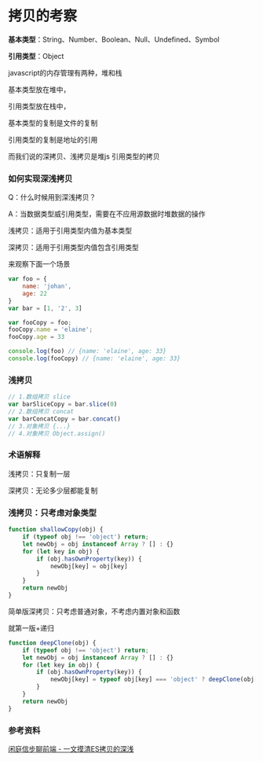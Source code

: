 # 拷贝的考察



**基本类型**：String、Number、Boolean、Null、Undefined、Symbol

**引用类型**：Object



javascript的内存管理有两种，堆和栈

基本类型放在堆中，

引用类型放在栈中，

基本类型的复制是文件的复制

引用类型的复制是地址的引用



而我们说的深拷贝、浅拷贝是堆js 引用类型的拷贝



### 如何实现深浅拷贝

Q：什么时候用到深浅拷贝？

A：当数据类型威引用类型，需要在不应用源数据时堆数据的操作



浅拷贝：适用于引用类型内值为基本类型

深拷贝：适用于引用类型内值包含引用类型

来观察下面一个场景

```javascript
var foo = {
    name: 'johan',
    age: 22
}
var bar = [1, '2', 3]

var fooCopy = foo;
fooCopy.name = 'elaine';
fooCopy.age = 33

console.log(foo) // {name: 'elaine', age: 33}
console.log(fooCopy) // {name: 'elaine', age: 33}

```



### 浅拷贝

```javascript
// 1.数组拷贝 slice
var barSliceCopy = bar.slice(0)
// 2.数组拷贝 concat
var barConcatCopy = bar.concat()
// 3.对象拷贝 {...}
// 4.对象拷贝 Object.assign()
```







### 术语解释

浅拷贝：只复制一层

深拷贝：无论多少层都能复制



### 浅拷贝：只考虑对象类型

```javascript
function shallowCopy(obj) {
    if (typeof obj !== 'object') return;
    let newObj = obj instanceof Array ? [] : {}
    for (let key in obj) {
        if (obj.hasOwnProperty(key)) {
            newObj[key] = obj[key]
        }
    }
    return newObj
}
```

简单版深拷贝：只考虑普通对象，不考虑内置对象和函数

就第一版+递归

```javascript
function deepClone(obj) {
    if (typeof obj !== 'object') return;
    let newObj = obj instanceof Array ? [] : {}
    for (let key in obj) {
        if (obj.hasOwnProperty(key)) {
            newObj[key] = typeof obj[key] === 'object' ? deepClone(obj[key]) : obj[key]
        }
    }
    return newObj
}
```









### 参考资料

[闲庭信步聊前端 - 一文摸清ES拷贝的深浅](https://zhuanlan.zhihu.com/p/338443023?utm_source=wechat_session&utm_medium=social&utm_oi=56197411504128)

